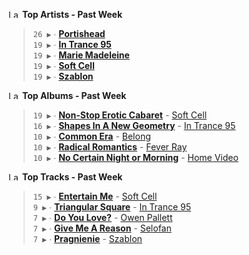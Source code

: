 <!--START_LASTFM_ARTISTS:{"period": "7day", "rows": 5}-->
<a href="https://last.fm" target="_blank"><img src="https://user-images.githubusercontent.com/17434202/215290617-e793598d-d7c9-428f-9975-156db1ba89cc.svg" alt="Last.fm Logo" width="18" height="13"/></a> **Top Artists - Past Week**

> `26 ▶️` ∙ **[Portishead](https://www.last.fm/music/Portishead)**<br/>
> `19 ▶️` ∙ **[In Trance 95](https://www.last.fm/music/In+Trance+95)**<br/>
> `19 ▶️` ∙ **[Marie Madeleine](https://www.last.fm/music/Marie+Madeleine)**<br/>
> `19 ▶️` ∙ **[Soft Cell](https://www.last.fm/music/Soft+Cell)**<br/>
> `19 ▶️` ∙ **[Szablon](https://www.last.fm/music/Szablon)**<br/>
<!--END_LASTFM_ARTISTS-->

<!--START_LASTFM_ALBUMS:{"period": "7day", "rows": 5}-->
<a href="https://last.fm" target="_blank"><img src="https://user-images.githubusercontent.com/17434202/215290617-e793598d-d7c9-428f-9975-156db1ba89cc.svg" alt="Last.fm Logo" width="18" height="13"/></a> **Top Albums - Past Week**

> `19 ▶️` ∙ **[Non-Stop Erotic Cabaret](https://www.last.fm/music/Soft+Cell/Non-Stop+Erotic+Cabaret)** - [Soft Cell](https://www.last.fm/music/Soft+Cell)<br/>
> `16 ▶️` ∙ **[Shapes In A New Geometry](https://www.last.fm/music/In+Trance+95/Shapes+In+A+New+Geometry)** - [In Trance 95](https://www.last.fm/music/In+Trance+95)<br/>
> `10 ▶️` ∙ **[Common Era](https://www.last.fm/music/Belong/Common+Era)** - [Belong](https://www.last.fm/music/Belong)<br/>
> `10 ▶️` ∙ **[Radical Romantics](https://www.last.fm/music/Fever+Ray/Radical+Romantics)** - [Fever Ray](https://www.last.fm/music/Fever+Ray)<br/>
> `10 ▶️` ∙ **[No Certain Night or Morning](https://www.last.fm/music/Home+Video/No+Certain+Night+or+Morning)** - [Home Video](https://www.last.fm/music/Home+Video)<br/>
<!--END_LASTFM_ALBUMS-->

<!--START_LASTFM_TRACKS:{"period": "7day", "rows": 5}-->
<a href="https://last.fm" target="_blank"><img src="https://user-images.githubusercontent.com/17434202/215290617-e793598d-d7c9-428f-9975-156db1ba89cc.svg" alt="Last.fm Logo" width="18" height="13"/></a> **Top Tracks - Past Week**

> `15 ▶️` ∙ **[Entertain Me](https://www.last.fm/music/Soft+Cell/_/Entertain+Me)** - [Soft Cell](https://www.last.fm/music/Soft+Cell)<br/>
> `9 ▶️` ∙ **[Triangular Square](https://www.last.fm/music/In+Trance+95/_/Triangular+Square)** - [In Trance 95](https://www.last.fm/music/In+Trance+95)<br/>
> `7 ▶️` ∙ **[Do You Love?](https://www.last.fm/music/Owen+Pallett/_/Do+You+Love%3F)** - [Owen Pallett](https://www.last.fm/music/Owen+Pallett)<br/>
> `7 ▶️` ∙ **[Give Me A Reason](https://www.last.fm/music/Selofan/_/Give+Me+A+Reason)** - [Selofan](https://www.last.fm/music/Selofan)<br/>
> `7 ▶️` ∙ **[Pragnienie](https://www.last.fm/music/Szablon/_/Pragnienie)** - [Szablon](https://www.last.fm/music/Szablon)<br/>
<!--END_LASTFM_TRACKS-->